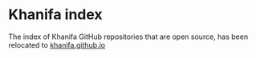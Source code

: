 # Khanifa index
The index of Khanifa GitHub repositories that are open source,
has been relocated to <a href="https://khanifa.github.io">khanifa.github.io</a>
